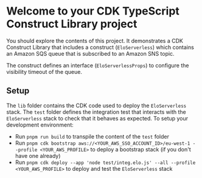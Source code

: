 # Welcome to your CDK TypeScript Construct Library project

You should explore the contents of this project. It demonstrates a CDK Construct Library that includes a construct (`EloServerless`)
which contains an Amazon SQS queue that is subscribed to an Amazon SNS topic.

The construct defines an interface (`EloServerlessProps`) to configure the visibility timeout of the queue.

## Setup

The `lib` folder contains the CDK code used to deploy the `EloServerless` stack. The `test` folder defines the integration test that interacts with the `EloServerless` stack to check that it behaves as expected.
To setup your development environment:

- Run `pnpm run build` to transpile the content of the `test` folder
- Run `pnpm cdk bootstrap aws://<YOUR_AWS_SSO_ACCOUNT_ID>/eu-west-1 --profile <YOUR_AWS_PROFILE>` to deploy a bootstrap stack (if you don't have one already)
- Run `pnpm cdk deploy --app 'node test/integ.elo.js' --all --profile <YOUR_AWS_PROFILE>` to deploy and test the `EloServerless` stack
